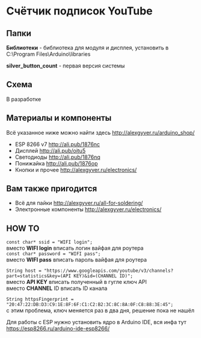 # Счётчик подписок YouTube

## Папки

**Библиотеки** - библиотека для модуля и дисплея, установить в C:\Program Files\Arduino\libraries
  
**silver_button_count** - первая версия системы

## Схема
В разработке

##  Материалы и компоненты
Всё указанное ниже можно найти здесь
http://alexgyver.ru/arduino_shop/

* ESP 8266 v7 http://ali.pub/1876nc
* Дисплей http://ali.pub/oitu5
* Светодиоды http://ali.pub/1876nq
* Понижайка http://ali.pub/1876op
* Кнопки и прочее http://alexgyver.ru/electronics/

## Вам также пригодится 
* Всё для пайки http://alexgyver.ru/all-for-soldering/
* Электронные компоненты http://alexgyver.ru/electronics/

## HOW TO

`const char* ssid = "WIFI login";`  
вместо **WIFI login** вписать логин вайфая для роутера  
`const char* password = "WIFI pass";`  
вместо **WIFI pass** вписать пароль вайфая для роутера  

`String host = "https://www.googleapis.com/youtube/v3/channels?part=statistics&key=(API KEY)&id=(CHANNEL ID)";`  
вместо **API KEY** вписать полученный в гугле ключ API  
вместо **CHANNEL** ID вписать ID канала  

`String httpsFingerprint = "20:47:22:DB:D3:C9:1E:8F:6F:C1:C2:B2:3C:8C:8A:0F:C8:88:3E:45";`  
с этим проблема, ключ меняется раз в два дня, решение пока не нашёл  

Для работы с ESP нужно установить ядро в Arduino IDE, вся инфа тут https://esp8266.ru/arduino-ide-esp8266/  